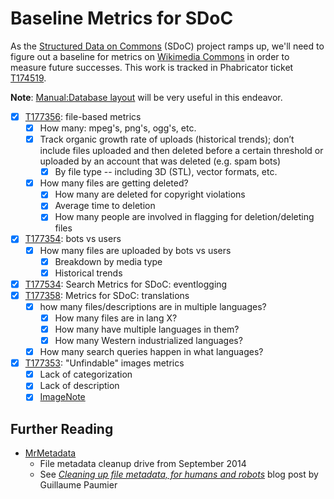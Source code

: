 # Baseline Metrics for SDoC

As the [Structured Data on Commons](https://commons.wikimedia.org/wiki/Commons:Structured_data) (SDoC) project ramps up, we'll need to figure out a baseline for metrics on [Wikimedia Commons](https://meta.wikimedia.org/wiki/Wikimedia_Commons) in order to measure future successes. This work is tracked in Phabricator ticket [T174519](https://phabricator.wikimedia.org/T174519).

**Note**: [Manual:Database layout](https://www.mediawiki.org/wiki/Manual:Database_layout) will be very useful in this endeavor.

- [x] [T177356](https://phabricator.wikimedia.org/T177356): file-based metrics
    - [x] How many: mpeg's, png's, ogg's, etc.
    - [x] Track organic growth rate of uploads (historical trends); don’t include files uploaded and then deleted before a certain threshold or uploaded by an account that was deleted (e.g. spam bots)
        - [x] By file type -- including 3D (STL), vector formats, etc.
    - [x] How many files are getting deleted?
        - [x] How many are deleted for copyright violations
        - [x] Average time to deletion
        - [x] How many people are involved in flagging for deletion/deleting files
- [x] [T177354](https://phabricator.wikimedia.org/T177354): bots vs users
    - [x] How many files are uploaded by bots vs users
        - [x] Breakdown by media type
        - [x] Historical trends
- [x] [T177534](https://phabricator.wikimedia.org/T177534): Search Metrics for SDoC: eventlogging
- [x] [T177358](https://phabricator.wikimedia.org/T177358): Metrics for SDoC: translations
    - [x] how many files/descriptions are in multiple languages?
        - [x] How many files are in lang X?
        - [x] How many have multiple languages in them?
        - [x] How many Western industrialized languages?
    - [x] How many search queries happen in what languages?
- [x] [T177353](https://phabricator.wikimedia.org/T177353): "Unfindable" images metrics
    - [x] Lack of categorization
    - [x] Lack of description
    - [x] [ImageNote](https://commons.wikimedia.org/wiki/Template:ImageNote)

## Further Reading

- [MrMetadata](https://tools.wmflabs.org/mrmetadata/)
    - File metadata cleanup drive from September 2014
    - See [*Cleaning up file metadata, for humans and robots*](https://blog.wikimedia.org/2014/11/07/cleaning-up-file-metadata-for-humans-and-robots/) blog post by Guillaume Paumier
